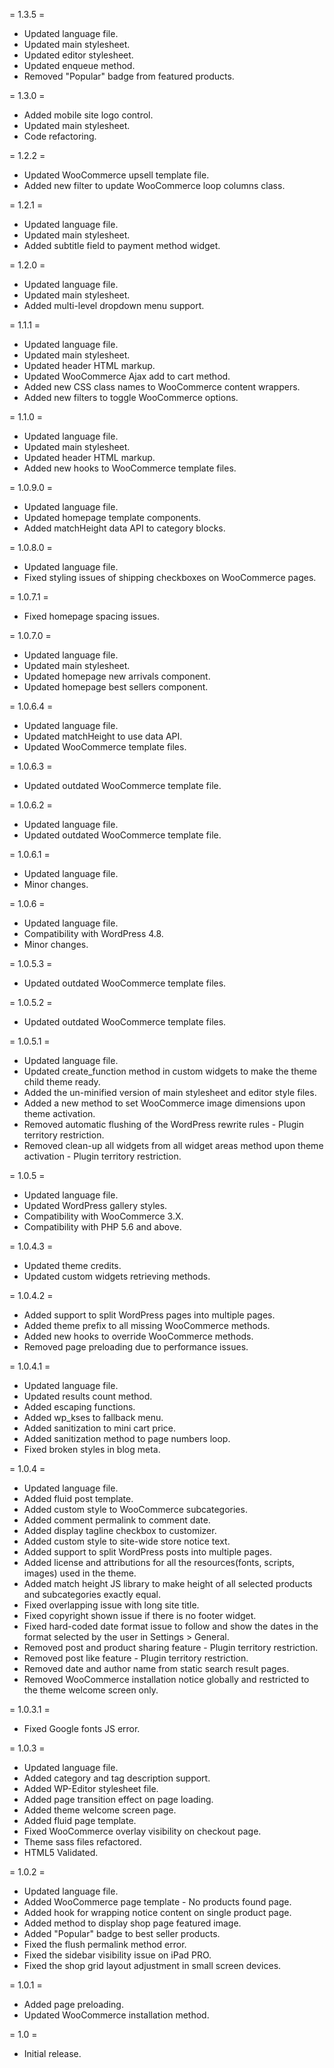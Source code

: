 = 1.3.5 =
* Updated language file.
* Updated main stylesheet.
* Updated editor stylesheet.
* Updated enqueue method.
* Removed "Popular" badge from featured products.

= 1.3.0 =
* Added mobile site logo control.
* Updated main stylesheet.
* Code refactoring.

= 1.2.2 =
* Updated WooCommerce upsell template file.
* Added new filter to update WooCommerce loop columns class.

= 1.2.1 =
* Updated language file.
* Updated main stylesheet.
* Added subtitle field to payment method widget.

= 1.2.0 =
* Updated language file.
* Updated main stylesheet.
* Added multi-level dropdown menu support.

= 1.1.1 =
* Updated language file.
* Updated main stylesheet.
* Updated header HTML markup.
* Updated WooCommerce Ajax add to cart method.
* Added new CSS class names to WooCommerce content wrappers.
* Added new filters to toggle WooCommerce options.

= 1.1.0 =
* Updated language file.
* Updated main stylesheet.
* Updated header HTML markup.
* Added new hooks to WooCommerce template files.

= 1.0.9.0 =
* Updated language file.
* Updated homepage template components.
* Added matchHeight data API to category blocks.

= 1.0.8.0 =
* Updated language file.
* Fixed styling issues of shipping checkboxes on WooCommerce pages.

= 1.0.7.1 =
* Fixed homepage spacing issues.

= 1.0.7.0 =
* Updated language file.
* Updated main stylesheet.
* Updated homepage new arrivals component.
* Updated homepage best sellers component.

= 1.0.6.4 =
* Updated language file.
* Updated matchHeight to use data API.
* Updated WooCommerce template files.

= 1.0.6.3 =
* Updated outdated WooCommerce template file.

= 1.0.6.2 =
* Updated language file.
* Updated outdated WooCommerce template file.

= 1.0.6.1 =
* Updated language file.
* Minor changes.

= 1.0.6 =
* Updated language file.
* Compatibility with WordPress 4.8.
* Minor changes.

= 1.0.5.3 =
* Updated outdated WooCommerce template files.

= 1.0.5.2 =
* Updated outdated WooCommerce template files.

= 1.0.5.1 =
* Updated language file.
* Updated create_function method in custom widgets to make the theme child theme ready.
* Added the un-minified version of main stylesheet and editor style files.
* Added a new method to set WooCommerce image dimensions upon theme activation.
* Removed automatic flushing of the WordPress rewrite rules - Plugin territory restriction.
* Removed clean-up all widgets from all widget areas method upon theme activation - Plugin territory restriction.

= 1.0.5 =
* Updated language file.
* Updated WordPress gallery styles.
* Compatibility with WooCommerce 3.X.
* Compatibility with PHP 5.6 and above.

= 1.0.4.3 =
* Updated theme credits.
* Updated custom widgets retrieving methods.

= 1.0.4.2 =
* Added support to split WordPress pages into multiple pages.
* Added theme prefix to all missing WooCommerce methods.
* Added new hooks to override WooCommerce methods.
* Removed page preloading due to performance issues.

= 1.0.4.1 =
* Updated language file.
* Updated results count method.
* Added escaping functions.
* Added wp_kses to fallback menu.
* Added sanitization to mini cart price.
* Added sanitization method to page numbers loop.
* Fixed broken styles in blog meta.

= 1.0.4 =
* Updated language file.
* Added fluid post template.
* Added custom style to WooCommerce subcategories.
* Added comment permalink to comment date.
* Added display tagline checkbox to customizer.
* Added custom style to site-wide store notice text.
* Added support to split WordPress posts into multiple pages.
* Added license and attributions for all the resources(fonts, scripts, images) used in the theme.
* Added match height JS library to make height of all selected products and subcategories exactly equal.
* Fixed overlapping issue with long site title.
* Fixed copyright shown issue if there is no footer widget.
* Fixed hard-coded date format issue to follow and show the dates in the format selected by the user in Settings > General.
* Removed post and product sharing feature - Plugin territory restriction.
* Removed post like feature - Plugin territory restriction.
* Removed date and author name from static search result pages.
* Removed WooCommerce installation notice globally and restricted to the theme welcome screen only.

= 1.0.3.1 =
* Fixed Google fonts JS error.

= 1.0.3 =
* Updated language file.
* Added category and tag description support.
* Added WP-Editor stylesheet file.
* Added page transition effect on page loading.
* Added theme welcome screen page.
* Added fluid page template.
* Fixed WooCommerce overlay visibility on checkout page.
* Theme sass files refactored.
* HTML5 Validated.

= 1.0.2 =
* Updated language file.
* Added WooCommerce page template - No products found page.
* Added hook for wrapping notice content on single product page.
* Added method to display shop page featured image.
* Added "Popular" badge to best seller products.
* Fixed the flush permalink method error.
* Fixed the sidebar visibility issue on iPad PRO.
* Fixed the shop grid layout adjustment in small screen devices.

= 1.0.1 =
* Added page preloading.
* Updated WooCommerce installation method.

= 1.0 =
* Initial release.